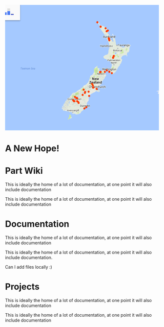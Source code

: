 ![Screen Shot 2017 06 06 At 10 37 56 Am](/uploads/screen-shot-2017-06-06-at-10-37-56-am.png "Screen Shot 2017 06 06 At 10 37 56 Am")<!-- TITLE: Home -->
<!-- SUBTITLE: A quick summary of Home -->
# A New Hope!

# Part Wiki
This is ideally the home of a lot of documentation, at one point it will also include documentation

This is ideally the home of a lot of documentation, at one point it will also include documentation


# Documentation
This is ideally the home of a lot of documentation, at one point it will also include documentation

This is ideally the home of a lot of documentation, at one point it will also include documentation.


Can I add files locally :)
# Projects
This is ideally the home of a lot of documentation, at one point it will also include documentation

This is ideally the home of a lot of documentation, at one point it will also include documentation
